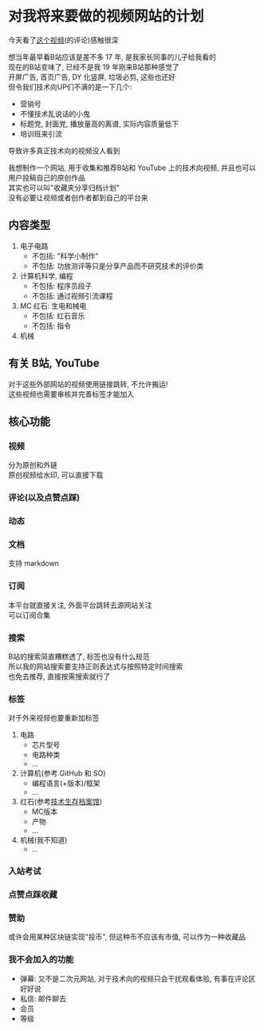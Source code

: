 # 对我将来要做的视频网站的计划
今天看了[这个视频](https://www.bilibili.com/video/BV1fq4y1p7WA)(的评论)感触很深<br>

想当年最早看B站应该是差不多 17 年, 是我家长同事的儿子给我看的<br>
现在的B站变味了, 已经不是我 19 年刚来B站那种感觉了<br>
开屏广告, 首页广告, DY 化竖屏, 垃圾必剪, 这些也还好<br>
但令我们技术向UP们不满的是一下几个:
- 营销号
- 不懂技术乱说话的小鬼
- 标题党, 封面党, 播放量高的离谱, 实际内容质量低下
- 培训班来引流

导致许多真正技术向的视频没人看到<br>

我想制作一个网站, 用于收集和推荐B站和 YouTube 上的技术向视频, 并且也可以用户投稿自己的原创作品<br>
其实也可以叫"收藏夹分享归档计划"<br>
没有必要让视频或者创作者都到自己的平台来

## 内容类型
1. 电子电路
   - 不包括: "科学小制作"
   - 不包括: 功放测评等只是分享产品而不研究技术的评价类
2. 计算机科学, 编程
   - 不包括: 程序员段子
   - 不包括: 通过视频引流课程
3. MC 红石: 生电和械电
   - 不包括: 红石音乐
   - 不包括: 指令
4. 机械

## 有关 B站, YouTube
对于这些外部网站的视频使用链接跳转, 不允许搬运!<br>
这些视频也需要审核并完善标签才能加入


## 核心功能
### 视频
分为原创和外链<br>
原创视频给水印, 可以直接下载
### 评论(以及点赞点踩)
### 动态
### 文档
支持 markdown
### 订阅
本平台就直接关注, 外面平台跳转去源网站关注<br>
可以订阅合集
### 搜索
B站的搜索简直糟糕透了, 标签也没有什么规范<br>
所以我的网站搜索要支持正则表达式与按照特定时间搜索<br>
也免去推荐, 直接按需搜索就行了
### 标签
对于外来视频也要重新加标签
1. 电路
   - 芯片型号
   - 电路种类
   - ...
2. 计算机(参考 GitHub 和 SO)
   - 编程语言(+版本)/框架
   - ...
3. 红石(参考[技术生存档案馆](https://www.kaiheila.cn/app/channels/4843906206985132/3155483177799674))
   - MC版本
   - 产物
   - ...
4. 机械(我不知道)
   - ...

### 入站考试
### 点赞点踩收藏
### 赞助
或许会用某种区块链实现"投币", 但这种币不应该有市值, 可以作为一种收藏品
### 我不会加入的功能
- 弹幕: 又不是二次元网站, 对于技术向的视频只会干扰观看体验, 有事在评论区好好说
- 私信: 邮件聊去
- 会员
- 等级